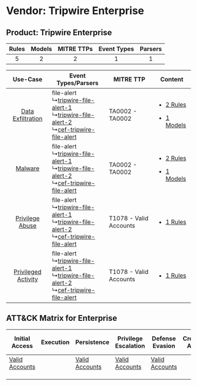 Vendor: Tripwire Enterprise
===========================
Product: Tripwire Enterprise
----------------------------
| Rules | Models | MITRE TTPs | Event Types | Parsers |
|:-----:|:------:|:----------:|:-----------:|:-------:|
|   5   |   2    |     2      |      1      |    1    |

|    Use-Case    | Event Types/Parsers    | MITRE TTP    | Content    |
|:----:| ---- | ---- | ---- |
|   [Data Exfiltration](../../../UseCases/uc_data_exfiltration.md)   |  file-alert<br> ↳[tripwire-file-alert-1](Ps/pC_tripwirefilealert1.md)<br> ↳[tripwire-file-alert-2](Ps/pC_tripwirefilealert2.md)<br> ↳[cef-tripwire-file-alert](Ps/pC_ceftripwirefilealert.md)<br> | TA0002 - TA0002<br>        | [<ul><li>2 Rules</li></ul><ul><li>1 Models</li></ul>](RM/r_m_tripwire_enterprise_tripwire_enterprise_Data_Exfiltration.md) |
|    [Malware](../../../UseCases/uc_malware.md)    |  file-alert<br> ↳[tripwire-file-alert-1](Ps/pC_tripwirefilealert1.md)<br> ↳[tripwire-file-alert-2](Ps/pC_tripwirefilealert2.md)<br> ↳[cef-tripwire-file-alert](Ps/pC_ceftripwirefilealert.md)<br> | TA0002 - TA0002<br>        | [<ul><li>2 Rules</li></ul><ul><li>1 Models</li></ul>](RM/r_m_tripwire_enterprise_tripwire_enterprise_Malware.md)    |
|     [Privilege Abuse](../../../UseCases/uc_privilege_abuse.md)     |  file-alert<br> ↳[tripwire-file-alert-1](Ps/pC_tripwirefilealert1.md)<br> ↳[tripwire-file-alert-2](Ps/pC_tripwirefilealert2.md)<br> ↳[cef-tripwire-file-alert](Ps/pC_ceftripwirefilealert.md)<br> | T1078 - Valid Accounts<br> | [<ul><li>1 Rules</li></ul>](RM/r_m_tripwire_enterprise_tripwire_enterprise_Privilege_Abuse.md)    |
| [Privileged Activity](../../../UseCases/uc_privileged_activity.md) |  file-alert<br> ↳[tripwire-file-alert-1](Ps/pC_tripwirefilealert1.md)<br> ↳[tripwire-file-alert-2](Ps/pC_tripwirefilealert2.md)<br> ↳[cef-tripwire-file-alert](Ps/pC_ceftripwirefilealert.md)<br> | T1078 - Valid Accounts<br> | [<ul><li>1 Rules</li></ul>](RM/r_m_tripwire_enterprise_tripwire_enterprise_Privileged_Activity.md)    |

ATT&CK Matrix for Enterprise
----------------------------
| Initial Access                                                      | Execution | Persistence                                                         | Privilege Escalation                                                | Defense Evasion                                                     | Credential Access | Discovery | Lateral Movement | Collection | Command and Control | Exfiltration | Impact |
| ------------------------------------------------------------------- | --------- | ------------------------------------------------------------------- | ------------------------------------------------------------------- | ------------------------------------------------------------------- | ----------------- | --------- | ---------------- | ---------- | ------------------- | ------------ | ------ |
| [Valid Accounts](https://attack.mitre.org/techniques/T1078)<br><br> |           | [Valid Accounts](https://attack.mitre.org/techniques/T1078)<br><br> | [Valid Accounts](https://attack.mitre.org/techniques/T1078)<br><br> | [Valid Accounts](https://attack.mitre.org/techniques/T1078)<br><br> |                   |           |                  |            |                     |              |        |